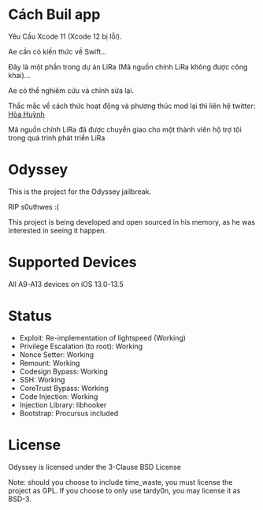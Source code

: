 # Cách Buil app
Yêu Cầu Xcode 11 (Xcode 12 bị lỗi).

Ae cần có kiến thức về Swift...

Đây là một phần trong dự án LiRa (Mã nguồn chính LiRa không được công khai)...

Ae có thể nghiêm cứu và chỉnh sửa lại.

Thắc mắc về cách thức hoạt động và phương thúc mod lại thì liên hệ twitter: <a href="https://twitter.com/hoa_huynh19">Hòa Huỳnh</a>

Mã nguồn chính LiRa đã được chuyển giao cho một thành viên hộ trợ tôi trong quá trình phát triển LiRa


# Odyssey

This is the project for the Odyssey jailbreak.

RIP s0uthwes :(

This project is being developed and open sourced in his memory, as he was interested in seeing it happen.

# Supported Devices

All A9-A13 devices on iOS 13.0-13.5

# Status

* Exploit: Re-implementation of lightspeed (Working)
* Privilege Escalation (to root): Working 
* Nonce Setter: Working 
* Remount: Working 
* Codesign Bypass: Working 
* SSH: Working
* CoreTrust Bypass: Working
* Code Injection: Working
* Injection Library: libhooker
* Bootstrap: Procursus included

# License

Odyssey is licensed under the 3-Clause BSD License

Note: should you choose to include time_waste, you must license the project as GPL. If you choose to only use tardy0n, you may license it as BSD-3.

